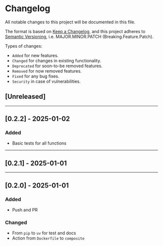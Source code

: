 # Changelog

All notable changes to this project will be documented in this file.

The format is based on [Keep a Changelog](https://keepachangelog.com/en/1.0.0/),
and this project adheres to [Semantic Versioning](https://semver.org/spec/v2.0.0.html), i.e. MAJOR.MINOR.PATCH (Breaking.Feature.Patch).

Types of changes:

- `Added` for new features.
- `Changed` for changes in existing functionality.
- `Deprecated` for soon-to-be removed features.
- `Removed` for now removed features.
- `Fixed` for any bug fixes.
- `Security` in case of vulnerabilities.

## [Unreleased]

---

## [0.2.2] - 2025-01-02

### Added

- Basic tests for all functions

---

## [0.2.1] - 2025-01-01

---

## [0.2.0] - 2025-01-01

### Added

- Push and PR

### Changed

- From `pip` to `uv` for test and docs
- Action from `Dockerfile` to `composite`

